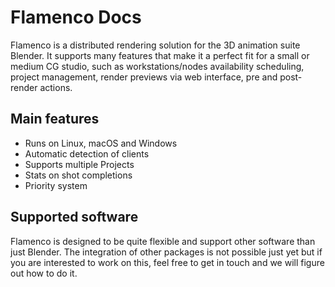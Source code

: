 # Flamenco Docs

Flamenco is a distributed rendering solution for the 3D animation suite
Blender. It supports many features that make it a perfect fit for a small
or medium CG studio, such as workstations/nodes availability scheduling,
project management, render previews via web interface, pre and post-render
actions.

## Main features

* Runs on Linux, macOS and Windows
* Automatic detection of clients
* Supports multiple Projects
* Stats on shot completions
* Priority system


## Supported software

Flamenco is designed to be quite flexible and support other software than
just Blender. The integration of other packages is not possible just yet
but if you are interested to work on this, feel free to get in touch and
we will figure out how to do it.
